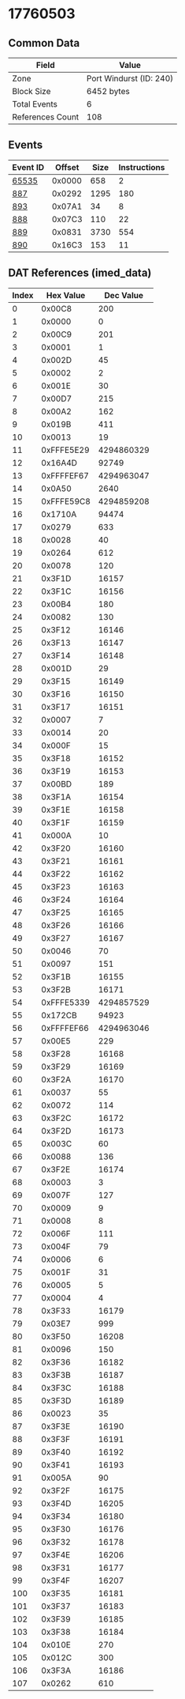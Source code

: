 # 17760503

## Common Data

| Field            | Value                   |
|------------------|-------------------------|
| Zone             | Port Windurst (ID: 240) |
| Block Size       | 6452 bytes              |
| Total Events     | 6                       |
| References Count | 108                     |

## Events

| Event ID            | Offset   |   Size |   Instructions |
|---------------------|----------|--------|----------------|
| [65535](./65535.md) | 0x0000   |    658 |              2 |
| [887](./887.md)     | 0x0292   |   1295 |            180 |
| [893](./893.md)     | 0x07A1   |     34 |              8 |
| [888](./888.md)     | 0x07C3   |    110 |             22 |
| [889](./889.md)     | 0x0831   |   3730 |            554 |
| [890](./890.md)     | 0x16C3   |    153 |             11 |

## DAT References (imed_data)

|   Index | Hex Value   |   Dec Value |
|---------|-------------|-------------|
|       0 | 0x00C8      |         200 |
|       1 | 0x0000      |           0 |
|       2 | 0x00C9      |         201 |
|       3 | 0x0001      |           1 |
|       4 | 0x002D      |          45 |
|       5 | 0x0002      |           2 |
|       6 | 0x001E      |          30 |
|       7 | 0x00D7      |         215 |
|       8 | 0x00A2      |         162 |
|       9 | 0x019B      |         411 |
|      10 | 0x0013      |          19 |
|      11 | 0xFFFE5E29  |  4294860329 |
|      12 | 0x16A4D     |       92749 |
|      13 | 0xFFFFEF67  |  4294963047 |
|      14 | 0x0A50      |        2640 |
|      15 | 0xFFFE59C8  |  4294859208 |
|      16 | 0x1710A     |       94474 |
|      17 | 0x0279      |         633 |
|      18 | 0x0028      |          40 |
|      19 | 0x0264      |         612 |
|      20 | 0x0078      |         120 |
|      21 | 0x3F1D      |       16157 |
|      22 | 0x3F1C      |       16156 |
|      23 | 0x00B4      |         180 |
|      24 | 0x0082      |         130 |
|      25 | 0x3F12      |       16146 |
|      26 | 0x3F13      |       16147 |
|      27 | 0x3F14      |       16148 |
|      28 | 0x001D      |          29 |
|      29 | 0x3F15      |       16149 |
|      30 | 0x3F16      |       16150 |
|      31 | 0x3F17      |       16151 |
|      32 | 0x0007      |           7 |
|      33 | 0x0014      |          20 |
|      34 | 0x000F      |          15 |
|      35 | 0x3F18      |       16152 |
|      36 | 0x3F19      |       16153 |
|      37 | 0x00BD      |         189 |
|      38 | 0x3F1A      |       16154 |
|      39 | 0x3F1E      |       16158 |
|      40 | 0x3F1F      |       16159 |
|      41 | 0x000A      |          10 |
|      42 | 0x3F20      |       16160 |
|      43 | 0x3F21      |       16161 |
|      44 | 0x3F22      |       16162 |
|      45 | 0x3F23      |       16163 |
|      46 | 0x3F24      |       16164 |
|      47 | 0x3F25      |       16165 |
|      48 | 0x3F26      |       16166 |
|      49 | 0x3F27      |       16167 |
|      50 | 0x0046      |          70 |
|      51 | 0x0097      |         151 |
|      52 | 0x3F1B      |       16155 |
|      53 | 0x3F2B      |       16171 |
|      54 | 0xFFFE5339  |  4294857529 |
|      55 | 0x172CB     |       94923 |
|      56 | 0xFFFFEF66  |  4294963046 |
|      57 | 0x00E5      |         229 |
|      58 | 0x3F28      |       16168 |
|      59 | 0x3F29      |       16169 |
|      60 | 0x3F2A      |       16170 |
|      61 | 0x0037      |          55 |
|      62 | 0x0072      |         114 |
|      63 | 0x3F2C      |       16172 |
|      64 | 0x3F2D      |       16173 |
|      65 | 0x003C      |          60 |
|      66 | 0x0088      |         136 |
|      67 | 0x3F2E      |       16174 |
|      68 | 0x0003      |           3 |
|      69 | 0x007F      |         127 |
|      70 | 0x0009      |           9 |
|      71 | 0x0008      |           8 |
|      72 | 0x006F      |         111 |
|      73 | 0x004F      |          79 |
|      74 | 0x0006      |           6 |
|      75 | 0x001F      |          31 |
|      76 | 0x0005      |           5 |
|      77 | 0x0004      |           4 |
|      78 | 0x3F33      |       16179 |
|      79 | 0x03E7      |         999 |
|      80 | 0x3F50      |       16208 |
|      81 | 0x0096      |         150 |
|      82 | 0x3F36      |       16182 |
|      83 | 0x3F3B      |       16187 |
|      84 | 0x3F3C      |       16188 |
|      85 | 0x3F3D      |       16189 |
|      86 | 0x0023      |          35 |
|      87 | 0x3F3E      |       16190 |
|      88 | 0x3F3F      |       16191 |
|      89 | 0x3F40      |       16192 |
|      90 | 0x3F41      |       16193 |
|      91 | 0x005A      |          90 |
|      92 | 0x3F2F      |       16175 |
|      93 | 0x3F4D      |       16205 |
|      94 | 0x3F34      |       16180 |
|      95 | 0x3F30      |       16176 |
|      96 | 0x3F32      |       16178 |
|      97 | 0x3F4E      |       16206 |
|      98 | 0x3F31      |       16177 |
|      99 | 0x3F4F      |       16207 |
|     100 | 0x3F35      |       16181 |
|     101 | 0x3F37      |       16183 |
|     102 | 0x3F39      |       16185 |
|     103 | 0x3F38      |       16184 |
|     104 | 0x010E      |         270 |
|     105 | 0x012C      |         300 |
|     106 | 0x3F3A      |       16186 |
|     107 | 0x0262      |         610 |
